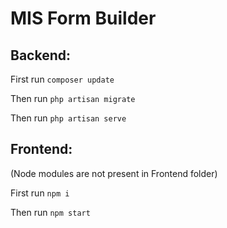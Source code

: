 # MIS Form Builder

## Backend:

First run ``` composer update ```

Then run ``` php artisan migrate ```

Then run ``` php artisan serve ```

## Frontend:

(Node modules are not present in Frontend folder)

First run ``` npm i ```

Then run ``` npm start ```
